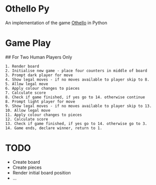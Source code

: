 # Othello Py

An implementation of the game [Othello](https://en.wikipedia.org/wiki/Reversi) in Python

# Game Play

## For Two Human Players Only

    1. Render board
    2. Initialise new game - place four counters in middle of board
    3. Prompt dark player for move
    4. Show legal moves - if no moves available to player skip to 8.
    5. Allow legal move
    6. Apply colour changes to pieces 
    7. Calculate score
    8. Check if game finished, if yes go to 14. otherwise continue
    8. Prompt light player for move
    9. Show legal moves - if no moves available to player skip to 13.
    10. Allow legal move
    11. Apply colour changes to pieces 
    12. Calculate score
    13. Check if game finished, if yes go to 14. otherwise go to 3.
    14. Game ends, declare winner, return to 1.

# TODO

* Create board
* Create pieces
* Render initial board position
* ... 